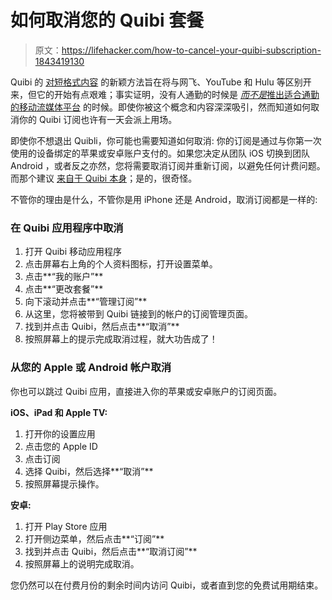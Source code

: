 # 如何取消您的 Quibi 套餐

> 原文：<https://lifehacker.com/how-to-cancel-your-quibi-subscription-1843419130>

Quibi 的 [对短格式内容](https://lifehacker.com/everything-you-need-to-know-about-quibi-1842710665) 的新颖方法旨在将与网飞、YouTube 和 Hulu 等区别开来，但它的开始有点艰难；事实证明，没有人通勤的时候是 [*而不是*推出适合通勤的移动流媒体平台](https://www.nytimes.com/2020/05/11/business/media/jeffrey-katzenberg-quibi-coronavirus.html) 的时候。即使你被这个概念和内容深深吸引，然而知道如何取消你的 Quibi 订阅也许有一天会派上用场。



即使你不想退出 Quibli，你可能也需要知道如何取消: 你的订阅是通过与你第一次使用的设备绑定的苹果或安卓账户支付的。如果您决定从团队 iOS 切换到团队 Android ，或者反之亦然，您将需要取消订阅并重新订阅，以避免任何计费问题。而那个建议 [来自于 Quibi 本身](https://help.quibi.com/hc/en-us/articles/360041411152-What-happens-if-I-switch-between-Apple-and-Android-)；是的，很奇怪。

不管你的理由是什么，不管你是用 iPhone 还是 Android，取消订阅都是一样的:

### 在 Quibi 应用程序中取消

1.  打开 Quibi 移动应用程序
2.  点击屏幕右上角的个人资料图标，打开设置菜单。
3.  点击**“我的账户”**
4.  点击**“更改套餐”**
5.  向下滚动并点击**“管理订阅”**
6.  从这里，您将被带到 Quibi 链接到的帐户的订阅管理页面。
7.  找到并点击 Quibi，然后点击**“取消”**
8.  按照屏幕上的提示完成取消过程，就大功告成了！

### 从您的 Apple 或 Android 帐户取消

你也可以跳过 Quibi 应用，直接进入你的苹果或安卓账户的订阅页面。

**iOS、iPad 和 Apple TV:**

1.  打开你的设置应用
2.  点击您的 Apple ID
3.  点击订阅
4.  选择 Quibi，然后选择**“取消”**
5.  按照屏幕提示操作。

**安卓:**

1.  打开 Play Store 应用
2.  打开侧边菜单，然后点击**“订阅”**
3.  找到并点击 Quibi，然后点击**“取消订阅”**
4.  按照屏幕上的说明完成取消。

您仍然可以在付费月份的剩余时间内访问 Quibi，或者直到您的免费试用期结束。